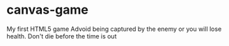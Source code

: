 # canvas-game
My first HTML5 game
Advoid being captured by the enemy or you will lose health.
Don't die before the time is out
